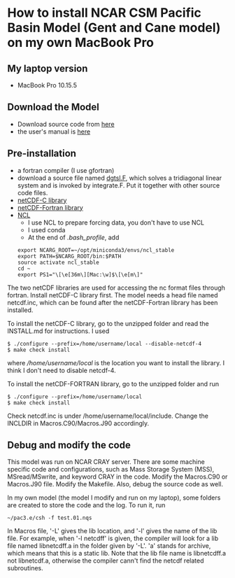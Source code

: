 # How to install NCAR CSM Pacific Basin Model (Gent and Cane model) on my own MacBook Pro

## My laptop version
- MacBook Pro 10.15.5

## Download the Model
- Download source code from [here](http://www.cesm.ucar.edu/models/ocn-pac/)
- the user's manual is [here](http://www.cesm.ucar.edu/models/ocn-pac/pac3.e/doc0.html)

## Pre-installation
- a fortran compiler (I use gfortran)
- download a source file named [dgtsl.F](http://www.netlib.no/netlib/linpack/dgtsl.f), which solves a tridiagonal linear system and is invoked by integrate.F. Put it together with other source code files.
- [netCDF-C library](https://www.unidata.ucar.edu/downloads/netcdf/)
- [netCDF-Fortran library](https://www.unidata.ucar.edu/downloads/netcdf/)
- [NCL](http://www.ncl.ucar.edu/Download/)
  - I use NCL to prepare forcing data, you don't have to use NCL
  - I used conda
  - At the end of _.bash_profile_, add
  ```
  export NCARG_ROOT=~/opt/miniconda3/envs/ncl_stable
  export PATH=$NCARG_ROOT/bin:$PATH
  source activate ncl_stable
  cd ~
  export PS1="\[\e[36m\][Mac:\w]$\[\e[m\]"
  ```

The two netCDF libraries are used for accessing the nc format files through fortran. Install netCDF-C library first. The model needs a head file named netcdf.inc, which can be found after the netCDF-Fortran library has been installed.

To install the netCDF-C library, go to the unzipped folder and read the INSTALL.md for instructions. I used
```
$ ./configure --prefix=/home/username/local --disable-netcdf-4
$ make check install
```
where _/home/username/local_ is the location you want to install the library. I think I don't need to disable netcdf-4.

To install the netCDF-FORTRAN library, go to the unzipped folder and run
```
$ ./configure --prefix=/home/username/local
$ make check install
```

Check netcdf.inc is under /home/username/local/include. Change the INCLDIR in Macros.C90/Macros.J90 accordingly.

## Debug and modify the code
This model was run on NCAR CRAY server. There are some machine specific code and configurations, such as Mass Storage System (MSS), MSread/MSwrite, and keyword CRAY in the code. Modify the Macros.C90 or Macros.J90 file. Modify the Makefile. Also, debug the source code as well.

In my own model (the model I modify and run on my laptop), some folders are created to store the code and the log. To run it, run
```
~/pac3.e/csh -f test.01.nqs
```

In Macros file, '-L' gives the lib location, and '-l' gives the name of the lib file. For example, when '-l netcdff' is given, the compiler will look for a lib file named libnetcdff.a in the folder given by '-L'. 'a' stands for archive, which means that this is a static lib. Note that the lib file name is libnetcdff.a not libnetcdf.a, otherwise the compiler cann't find the netcdf related subroutines.
